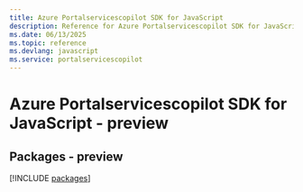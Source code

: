 ```yaml
---
title: Azure Portalservicescopilot SDK for JavaScript
description: Reference for Azure Portalservicescopilot SDK for JavaScript
ms.date: 06/13/2025
ms.topic: reference
ms.devlang: javascript
ms.service: portalservicescopilot
---
```

# Azure Portalservicescopilot SDK for JavaScript - preview
## Packages - preview
[!INCLUDE [packages](portalservicescopilot-index.md)]